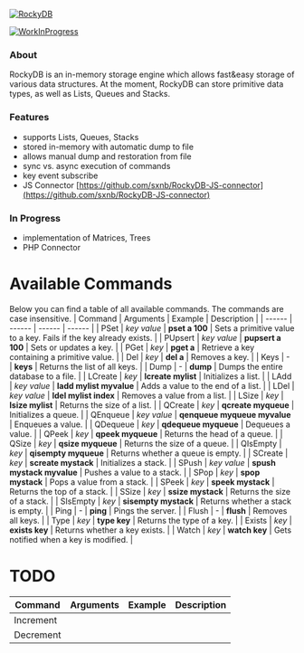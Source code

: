 [![RockyDB](http://colorcode.me/assets/rockydb.png)](https://about.colorcode.me)

[![WorkInProgress](https://img.shields.io/static/v1.svg?label=&message=work%20in%20progress&color=informational)](https://about.colorcode.me)
### About
RockyDB is an in-memory storage engine which allows fast&easy storage of various data structures.
At the moment, RockyDB can store primitive data types, as well as Lists, Queues and Stacks.
### Features
 - supports Lists, Queues, Stacks
 - stored in-memory with automatic dump to file
 - allows manual dump and restoration from file
 - sync vs. async execution of commands
 - key event subscribe
 - JS Connector [https://github.com/sxnb/RockyDB-JS-connector](https://github.com/sxnb/RockyDB-JS-connector)
### In Progress
- implementation of Matrices, Trees
- PHP Connector
# Available Commands
Below you can find a table of all available commands. The commands are case insensitive.
| Command | Arguments | Example | Description |
| ------ | ------ | ------ | ------ |
| PSet | _key_ _value_ | **pset a 100** | Sets a primitive value to a key. Fails if the key already exists. |
| PUpsert | _key_ _value_ | **pupsert a 100** | Sets or updates a key. |
| PGet | _key_ | **pget a** | Retrieve a key containing a primitive value. |
| Del | _key_ | **del a** | Removes a key. |
| Keys | - | **keys** | Returns the list of all keys. |
| Dump | - | **dump** | Dumps the entire database to a file. |
| LCreate | _key_ | **lcreate mylist** | Initializes a list. |
| LAdd | _key_ _value_ | **ladd mylist myvalue** | Adds a value to the end of a list. |
| LDel | _key_ _value_ | **ldel mylist index** | Removes a value from a list. |
| LSize | _key_ | **lsize mylist** | Returns the size of a list. |
| QCreate | _key_ | **qcreate myqueue** | Initializes a queue. |
| QEnqueue | _key_ _value_ | **qenqueue myqueue myvalue** | Enqueues a value. |
| QDequeue | _key_ | **qdequeue myqueue** | Dequeues a value. |
| QPeek | _key_ | **qpeek myqueue** | Returns the head of a queue. |
| QSize | _key_ | **qsize myqueue** | Returns the size of a queue. |
| QIsEmpty | _key_ | **qisempty myqueue** | Returns whether a queue is empty. |
| SCreate | _key_ | **screate mystack** | Initializes a stack. |
| SPush | _key_ _value_ | **spush mystack myvalue** | Pushes a value to a stack. |
| SPop | _key_ | **spop mystack** | Pops a value from a stack. |
| SPeek | _key_ | **speek mystack** | Returns the top of a stack. |
| SSize | _key_ | **ssize mystack** | Returns the size of a stack. |
| SIsEmpty | _key_ | **sisempty mystack** | Returns whether a stack is empty. |
| Ping | - | **ping** | Pings the server. |
| Flush | - | **flush** | Removes all keys. |
| Type | _key_ | **type key** | Returns the type of a key. |
| Exists | _key_ | **exists key** | Returns whether a key exists. |
| Watch | _key_ | **watch key** | Gets notified when a key is modified. |
# TODO
| Command | Arguments | Example | Description |
| ------ | ------ | ------ | ------ |
| Increment | | | |
| Decrement | | | |